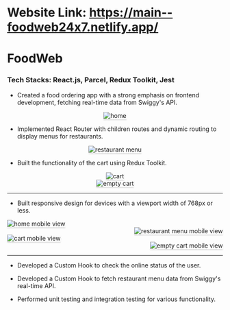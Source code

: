 # Website Link: https://main--foodweb24x7.netlify.app/

# FoodWeb

### Tech Stacks: React.js, Parcel, Redux Toolkit, Jest


* Created a food ordering app with a strong emphasis on frontend development, fetching real-time data from Swiggy's API. 

<div style="text-align: center;">
    <img src="https://github.com/Sumeettt/FoodWeb/blob/main/assets/Home.png" alt="home" style="max-width:70%;box-shadow:0 2.8px 2.2px rgba(0, 0, 0, 0.12)" />
</div>

* Implemented React Router with children routes and dynamic routing to display menus for restaurants.

<div style="text-align: center;">
    <img src="https://github.com/Sumeettt/FoodWeb/blob/main/assets/RestaurantMenu.png" alt="restaurant menu" style="max-width:70%;box-shadow:0 2.8px 2.2px rgba(0, 0, 0, 0.12)" />
</div>

* Built the functionality of the cart using Redux Toolkit.

<div style="text-align: center;">
    <img src="https://github.com/Sumeettt/FoodWeb/blob/main/assets/Cart.png" alt="cart" style="max-width:70%;box-shadow:0 2.8px 2.2px rgba(0, 0, 0, 0.12)" />
</div>


<div style="text-align: center;">
    <img src="https://github.com/Sumeettt/FoodWeb/blob/main/assets/CartEmpty.png" alt="empty cart" style="max-width:70%;box-shadow:0 2.8px 2.2px rgba(0, 0, 0, 0.12)" />
</div>


-----------------


* Built responsive design for devices with a viewport width of 768px or less.

<div style="text-align: left;">
    <img src="https://github.com/Sumeettt/FoodWeb/blob/main/assets/HomeMobileView.png" alt="home mobile view" style="max-width:70%;box-shadow:0 2.8px 2.2px rgba(0, 0, 0, 0.12)" />
</div>



<div style="text-align: right;">
    <img src="https://github.com/Sumeettt/FoodWeb/blob/main/assets/RestaurantMenuMobileView.png" alt="restaurant menu mobile view" style="max-width:70%;box-shadow:0 2.8px 2.2px rgba(0, 0, 0, 0.12)" />
</div>


<div style="text-align: left;">
    <img src="https://github.com/Sumeettt/FoodWeb/blob/main/assets/CartMobileView.png" alt="cart mobile view" style="max-width:70%;box-shadow:0 2.8px 2.2px rgba(0, 0, 0, 0.12)" />
</div>


<div style="text-align: right;">
    <img src="https://github.com/Sumeettt/FoodWeb/blob/main/assets/CartEmptyMobileView.png" alt="empty cart mobile view" style="max-width:70%;box-shadow:0 2.8px 2.2px rgba(0, 0, 0, 0.12)" />
</div>


------------------

* Developed a Custom Hook to check the online status of the user.
  
* Developed a Custom Hook to fetch restaurant menu data from Swiggy's real-time API.

* Performed unit testing and integration testing for various functionality.





